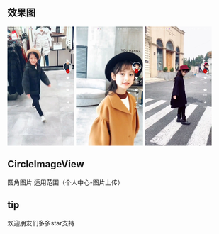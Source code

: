 ## 效果图

<img src="https://github.com/zhangi789/DouYin/blob/master/screenshot/QQ%E5%9B%BE%E7%89%8720190315151256.jpg" width="30%" height="30%" div align=center>
<img src="https://github.com/zhangi789/DouYin/blob/master/screenshot/QQ%E5%9B%BE%E7%89%8720190315151306.jpg" width="30%" height="30%" div align=center>

<img src="https://github.com/zhangi789/DouYin/blob/master/screenshot/QQ%E5%9B%BE%E7%89%8720190315151313.jpg" width="30%" height="30%" div align=center>




## CircleImageView
圆角图片 适用范围（个人中心-图片上传）


## tip
欢迎朋友们多多star支持
